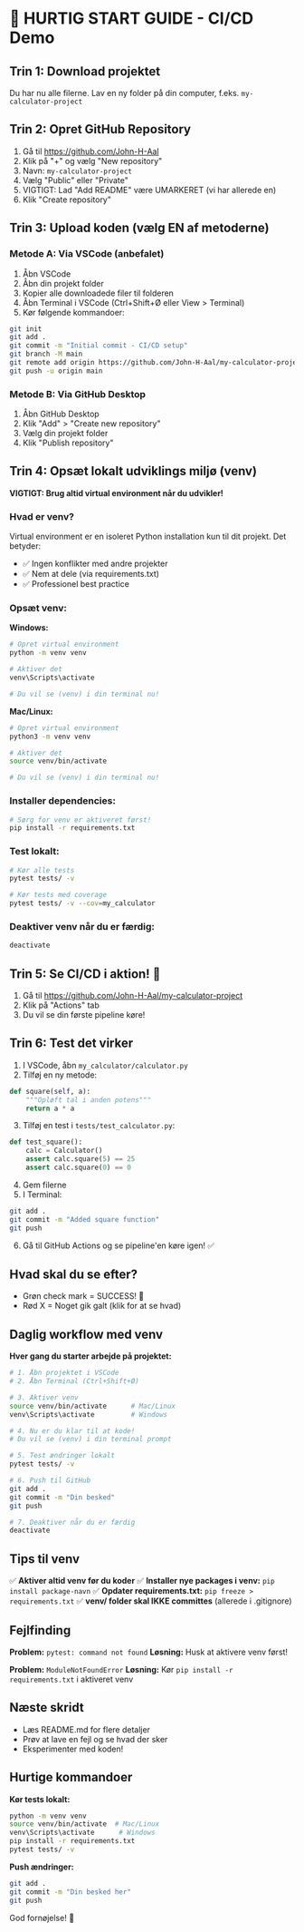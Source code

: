 # 🚀 HURTIG START GUIDE - CI/CD Demo

## Trin 1: Download projektet
Du har nu alle filerne. Lav en ny folder på din computer, f.eks. `my-calculator-project`

## Trin 2: Opret GitHub Repository
1. Gå til https://github.com/John-H-Aal
2. Klik på "+" og vælg "New repository"
3. Navn: `my-calculator-project`
4. Vælg "Public" eller "Private"
5. VIGTIGT: Lad "Add README" være UMARKERET (vi har allerede en)
6. Klik "Create repository"

## Trin 3: Upload koden (vælg EN af metoderne)

### Metode A: Via VSCode (anbefalet)
1. Åbn VSCode
2. Åbn din projekt folder
3. Kopier alle downloadede filer til folderen
4. Åbn Terminal i VSCode (Ctrl+Shift+Ø eller View > Terminal)
5. Kør følgende kommandoer:

```bash
git init
git add .
git commit -m "Initial commit - CI/CD setup"
git branch -M main
git remote add origin https://github.com/John-H-Aal/my-calculator-project.git
git push -u origin main
```

### Metode B: Via GitHub Desktop
1. Åbn GitHub Desktop
2. Klik "Add" > "Create new repository"
3. Vælg din projekt folder
4. Klik "Publish repository"

## Trin 4: Opsæt lokalt udviklings miljø (venv)

**VIGTIGT: Brug altid virtual environment når du udvikler!**

### Hvad er venv?
Virtual environment er en isoleret Python installation kun til dit projekt. Det betyder:
- ✅ Ingen konflikter med andre projekter
- ✅ Nem at dele (via requirements.txt)
- ✅ Professionel best practice

### Opsæt venv:

**Windows:**
```bash
# Opret virtual environment
python -m venv venv

# Aktiver det
venv\Scripts\activate

# Du vil se (venv) i din terminal nu!
```

**Mac/Linux:**
```bash
# Opret virtual environment
python3 -m venv venv

# Aktiver det
source venv/bin/activate

# Du vil se (venv) i din terminal nu!
```

### Installer dependencies:
```bash
# Sørg for venv er aktiveret først!
pip install -r requirements.txt
```

### Test lokalt:
```bash
# Kør alle tests
pytest tests/ -v

# Kør tests med coverage
pytest tests/ -v --cov=my_calculator
```

### Deaktiver venv når du er færdig:
```bash
deactivate
```

## Trin 5: Se CI/CD i aktion! 🎉
1. Gå til https://github.com/John-H-Aal/my-calculator-project
2. Klik på "Actions" tab
3. Du vil se din første pipeline køre!

## Trin 6: Test det virker
1. I VSCode, åbn `my_calculator/calculator.py`
2. Tilføj en ny metode:

```python
def square(self, a):
    """Opløft tal i anden potens"""
    return a * a
```

3. Tilføj en test i `tests/test_calculator.py`:

```python
def test_square():
    calc = Calculator()
    assert calc.square(5) == 25
    assert calc.square(0) == 0
```

4. Gem filerne
5. I Terminal:
```bash
git add .
git commit -m "Added square function"
git push
```

6. Gå til GitHub Actions og se pipeline'en køre igen! ✅

## Hvad skal du se efter?
- Grøn check mark = SUCCESS! 🎉
- Rød X = Noget gik galt (klik for at se hvad)

## Daglig workflow med venv

**Hver gang du starter arbejde på projektet:**

```bash
# 1. Åbn projektet i VSCode
# 2. Åbn Terminal (Ctrl+Shift+Ø)

# 3. Aktiver venv
source venv/bin/activate      # Mac/Linux
venv\Scripts\activate         # Windows

# 4. Nu er du klar til at kode!
# Du vil se (venv) i din terminal prompt

# 5. Test ændringer lokalt
pytest tests/ -v

# 6. Push til GitHub
git add .
git commit -m "Din besked"
git push

# 7. Deaktiver når du er færdig
deactivate
```

## Tips til venv

✅ **Aktiver altid venv før du koder**
✅ **Installer nye packages i venv:** `pip install package-navn`
✅ **Opdater requirements.txt:** `pip freeze > requirements.txt`
✅ **venv/ folder skal IKKE committes** (allerede i .gitignore)

## Fejlfinding

**Problem:** `pytest: command not found`
**Løsning:** Husk at aktivere venv først!

**Problem:** `ModuleNotFoundError`
**Løsning:** Kør `pip install -r requirements.txt` i aktiveret venv

## Næste skridt
- Læs README.md for flere detaljer
- Prøv at lave en fejl og se hvad der sker
- Eksperimenter med koden!

## Hurtige kommandoer

**Kør tests lokalt:**
```bash
python -m venv venv
source venv/bin/activate  # Mac/Linux
venv\Scripts\activate      # Windows
pip install -r requirements.txt
pytest tests/ -v
```

**Push ændringer:**
```bash
git add .
git commit -m "Din besked her"
git push
```

God fornøjelse! 🚀
